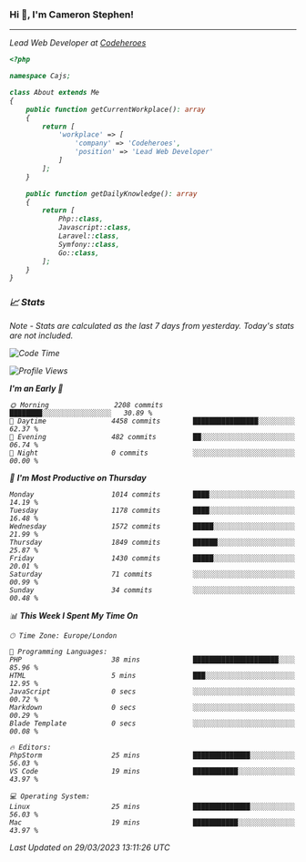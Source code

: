 ### Hi 👋, I'm Cameron Stephen!
<hr>
<p><em>Lead Web Developer at <a href="https://codeheroes.co.uk">Codeheroes</a></p>


```php
<?php

namespace Cajs;

class About extends Me
{
    public function getCurrentWorkplace(): array
    {
        return [
            'workplace' => [
                'company' => 'Codeheroes',
                'position' => 'Lead Web Developer'
            ]
        ];
    }

    public function getDailyKnowledge(): array
    {
        return [
            Php::class,
            Javascript::class,
            Laravel::class,
            Symfony::class,
            Go::class,
        ];
    }
}
```

### 📈 Stats
<p><em>Note - Stats are calculated as the last 7 days from yesterday. Today's stats are not included.</em></p>


<!--START_SECTION:waka-->
![Code Time](http://img.shields.io/badge/Code%20Time-3%2C260%20hrs%2055%20mins-blue)

![Profile Views](http://img.shields.io/badge/Profile%20Views-8-blue)

**I'm an Early 🐤** 

```text
🌞 Morning                2208 commits        ████████░░░░░░░░░░░░░░░░░   30.89 % 
🌆 Daytime                4458 commits        ████████████████░░░░░░░░░   62.37 % 
🌃 Evening                482 commits         ██░░░░░░░░░░░░░░░░░░░░░░░   06.74 % 
🌙 Night                  0 commits           ░░░░░░░░░░░░░░░░░░░░░░░░░   00.00 % 
```
📅 **I'm Most Productive on Thursday** 

```text
Monday                   1014 commits        ████░░░░░░░░░░░░░░░░░░░░░   14.19 % 
Tuesday                  1178 commits        ████░░░░░░░░░░░░░░░░░░░░░   16.48 % 
Wednesday                1572 commits        █████░░░░░░░░░░░░░░░░░░░░   21.99 % 
Thursday                 1849 commits        ██████░░░░░░░░░░░░░░░░░░░   25.87 % 
Friday                   1430 commits        █████░░░░░░░░░░░░░░░░░░░░   20.01 % 
Saturday                 71 commits          ░░░░░░░░░░░░░░░░░░░░░░░░░   00.99 % 
Sunday                   34 commits          ░░░░░░░░░░░░░░░░░░░░░░░░░   00.48 % 
```


📊 **This Week I Spent My Time On** 

```text
🕑︎ Time Zone: Europe/London

💬 Programming Languages: 
PHP                      38 mins             █████████████████████░░░░   85.96 % 
HTML                     5 mins              ███░░░░░░░░░░░░░░░░░░░░░░   12.95 % 
JavaScript               0 secs              ░░░░░░░░░░░░░░░░░░░░░░░░░   00.72 % 
Markdown                 0 secs              ░░░░░░░░░░░░░░░░░░░░░░░░░   00.29 % 
Blade Template           0 secs              ░░░░░░░░░░░░░░░░░░░░░░░░░   00.08 % 

🔥 Editors: 
PhpStorm                 25 mins             ██████████████░░░░░░░░░░░   56.03 % 
VS Code                  19 mins             ███████████░░░░░░░░░░░░░░   43.97 % 

💻 Operating System: 
Linux                    25 mins             ██████████████░░░░░░░░░░░   56.03 % 
Mac                      19 mins             ███████████░░░░░░░░░░░░░░   43.97 % 
```


 Last Updated on 29/03/2023 13:11:26 UTC
<!--END_SECTION:waka-->
